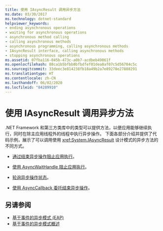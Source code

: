 ```yaml
---
title: 使用 IAsyncResult 调用异步方法
ms.date: 03/30/2017
ms.technology: dotnet-standard
helpviewer_keywords:
- ending asynchronous operations
- waiting for asynchronous operations
- asynchronous method calling
- calling asynchronous methods
- asynchronous programming, calling asynchronous methods
- IAsyncResult interface, calling asynchronous methods
- stopping asynchronous operations
ms.assetid: 07fba116-045b-473c-a0b7-acdbeb49861f
ms.openlocfilehash: 88ca1b5bfbb8bfbdfef01dea8af07c5d56784c5c
ms.sourcegitcommit: 33deec3e814238fb18a49b2a7e89278e27888291
ms.translationtype: HT
ms.contentlocale: zh-CN
ms.lasthandoff: 06/02/2020
ms.locfileid: "84289910"
---
```

# <a name="calling-asynchronous-methods-using-iasyncresult"></a>使用 IAsyncResult 调用异步方法
.NET Framework 和第三方类库中的类型可以提供方法，以便应用能够继续执行，同时在除主应用线程外的线程中执行异步操作。 下面各部分介绍并提供了代码示例，展示了可以调用使用 <xref:System.IAsyncResult> 设计模式的异步方法的不同方式。  
  
- [通过结束异步操作阻止应用执行](blocking-application-execution-by-ending-an-async-operation.md)。  
  
- [使用 AsyncWaitHandle 阻止应用执行](blocking-application-execution-using-an-asyncwaithandle.md)。  
  
- [轮询异步操作状态](polling-for-the-status-of-an-asynchronous-operation.md)。  
  
- [使用 AsyncCallback 委托结束异步操作](using-an-asynccallback-delegate-to-end-an-asynchronous-operation.md)。  
  
## <a name="see-also"></a>另请参阅

- [基于事件的异步模式 (EAP)](event-based-asynchronous-pattern-eap.md)
- [基于事件的异步模式概述](event-based-asynchronous-pattern-overview.md)
